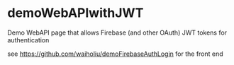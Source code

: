# demoWebAPIwithJWT
Demo WebAPI page that allows Firebase (and other OAuth) JWT tokens for authentication

see https://github.com/waiholiu/demoFirebaseAuthLogin for the front end
